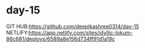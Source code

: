 # day-15
GIT HUB:https://github.com/deepikashree0314/day-15
NETLIFY:https://app.netlify.com/sites/idyllic-lokum-86c681/deploys/6589a8e156d734ff91d1a19c
